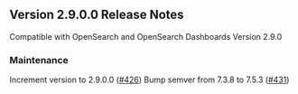 ## Version 2.9.0.0 Release Notes
Compatible with OpenSearch and OpenSearch Dashboards Version 2.9.0

### Maintenance
Increment version to 2.9.0.0 ([#426](https://github.com/opensearch-project/dashboards-maps/pull/426))
Bump semver from 7.3.8 to 7.5.3 ([#431](https://github.com/opensearch-project/dashboards-maps/pull/431))
